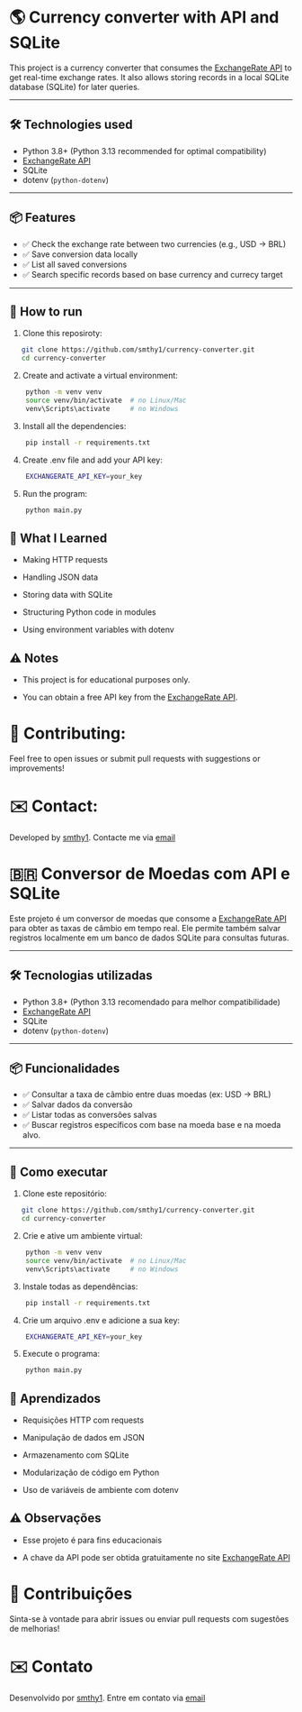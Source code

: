 # 🌎 Currency converter with API and SQLite

This project is a currency converter that consumes the [ExchangeRate API](https://www.exchangerate-api.com/) to get real-time exchange rates. It also allows storing records in a local SQLite database (SQLite) for later queries.

---

## 🛠️ Technologies used

- Python 3.8+ (Python 3.13 recommended for optimal compatibility)
- [ExchangeRate API](https://www.exchangerate-api.com/)
- SQLite
- dotenv (`python-dotenv`)

---

## 📦 Features

- ✅ Check the exchange rate between two currencies (e.g., USD → BRL)
- ✅ Save conversion data locally
- ✅ List all saved conversions
- ✅ Search specific records based on base currency and currecy target

---

## 🚀 How to run

1. Clone this reposiroty:
```bash
   git clone https://github.com/smthy1/currency-converter.git
   cd currency-converter
```
2. Create and activate a virtual environment:
```bash
    python -m venv venv
    source venv/bin/activate  # no Linux/Mac
    venv\Scripts\activate     # no Windows
```

3. Install all the dependencies:
```bash
    pip install -r requirements.txt
```

4. Create .env file and add your API key:
```bash
    EXCHANGERATE_API_KEY=your_key
```
5. Run the program:
```bash
    python main.py
```

## 🧠 What I Learned

- Making HTTP requests

- Handling JSON data

- Storing data with SQLite

- Structuring Python code in modules

- Using environment variables with dotenv

## ⚠️ Notes

- This project is for educational purposes only.

- You can obtain a free API key from the [ExchangeRate API](https://www.exchangerate-api.com/).

# 🤝 Contributing:
Feel free to open issues or submit pull requests with suggestions or improvements!

# ✉️ Contact:
Developed by [smthy1](https://github.com/smthy1). Contacte me via [email](mailto:luiz.smith.br@gmail.com)


# 🇧🇷 Conversor de Moedas com API e SQLite

Este projeto é um conversor de moedas que consome a [ExchangeRate API](https://www.exchangerate-api.com/) para obter as taxas de câmbio em tempo real. Ele permite também salvar registros localmente em um banco de dados SQLite para consultas futuras.

---

## 🛠️ Tecnologias utilizadas

- Python 3.8+ (Python 3.13 recomendado para melhor compatibilidade)
- [ExchangeRate API](https://www.exchangerate-api.com/)
- SQLite
- dotenv (`python-dotenv`)

---

## 📦 Funcionalidades

- ✅ Consultar a taxa de câmbio entre duas moedas (ex: USD → BRL)
- ✅ Salvar dados da conversão
- ✅ Listar todas as conversões salvas
- ✅ Buscar registros específicos com base na moeda base e na moeda alvo.

---


## 🚀 Como executar

1. Clone este repositório:
```bash
   git clone https://github.com/smthy1/currency-converter.git
   cd currency-converter
```
2. Crie e ative um ambiente virtual:
```bash
    python -m venv venv
    source venv/bin/activate  # no Linux/Mac
    venv\Scripts\activate     # no Windows
```

3. Instale todas as dependências:
```bash
    pip install -r requirements.txt
```

4. Crie um arquivo .env e adicione a sua key:
```bash
    EXCHANGERATE_API_KEY=your_key
```
5. Execute o programa:
```bash
    python main.py
```

## 🧠 Aprendizados

- Requisições HTTP com requests

- Manipulação de dados em JSON

- Armazenamento com SQLite

- Modularização de código em Python

- Uso de variáveis de ambiente com dotenv

## ⚠️ Observações

- Esse projeto é para fins educacionais

- A chave da API pode ser obtida gratuitamente no site [ExchangeRate API](https://www.exchangerate-api.com/)

# 🤝 Contribuições
Sinta-se à vontade para abrir issues ou enviar pull requests com sugestões de melhorias!

# ✉️ Contato
Desenvolvido por [smthy1](https://github.com/smthy1). Entre em contato via [email](mailto:luiz.smith.br@gmail.com)
